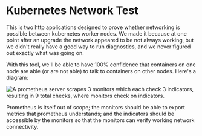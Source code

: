 Kubernetes Network Test
=======================

This is two http applications designed to prove whether networking is
possible between kubernetes worker nodes. We made it because at one
point after an upgrade the network appeared to be not always working,
but we didn't really have a good way to run diagnostics, and we never
figured out exactly what was going on.

With this tool, we'll be able to have 100% confidence that containers on
one node are able (or are not able) to talk to containers on other
nodes. Here's a diagram:

![A prometheus server scrapes 3 monitors which each check 3 indicators,
  resulting in 9 total checks, where monitors check on indicators.][1]

[1]: ./monitors_and_indicators.png

Prometheus is itself out of scope; the monitors should be able to export
metrics that prometheus understands; and the indicators should be
accessible by the monitors so that the monitors can verify working
network connectivity.
